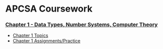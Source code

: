 # APCSA Coursework

### [Chapter 1 - Data Types, Number Systems, Computer Theory](./Ch1)
- [Chapter 1 Topics](./Ch1/README.md#topics)
- [Chapter 1 Assignments/Practice](./Ch1/README.md#assignments--practice)